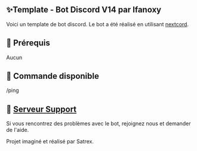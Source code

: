## ✨Template - Bot Discord V14 par Ifanoxy

Voici un template de bot discord. Le bot a été réalisé en utilisant [nextcord](https://docs.nextcord.dev/en/stable/).

## 🚧 Prérequis

Aucun

## 📝 Commande disponible 

/ping

## 📝 [Serveur Support](https://discord.gg/zr7yJs6nxF)

Si vous rencontrez des problèmes avec le bot, rejoignez nous et demander de l'aide.


Projet imaginé et réalisé par Satrex.
